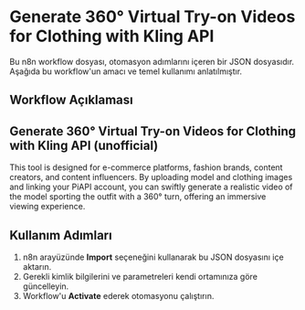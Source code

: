 # Generate 360° Virtual Try-on Videos for Clothing with Kling API

Bu n8n workflow dosyası, otomasyon adımlarını içeren bir JSON dosyasıdır.
Aşağıda bu workflow'un amacı ve temel kullanımı anlatılmıştır.

## Workflow Açıklaması
## Generate 360° Virtual Try-on Videos for Clothing with Kling API (unofficial)
This tool is designed for e-commerce platforms, fashion brands, content creators, and content influencers. By uploading model and clothing images and linking your PiAPI account, you can swiftly generate a realistic video of the model sporting the outfit with a 360° turn, offering an immersive viewing experience.

## Kullanım Adımları
1. n8n arayüzünde **Import** seçeneğini kullanarak bu JSON dosyasını içe aktarın.
2. Gerekli kimlik bilgilerini ve parametreleri kendi ortamınıza göre güncelleyin.
3. Workflow'u **Activate** ederek otomasyonu çalıştırın.
